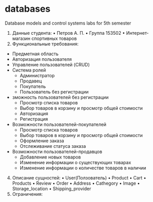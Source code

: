 # databases
Database models and control systems labs for 5th semester
1.	Данные студента:
  •	Петров А. П.
  •	Группа 153502
  •	Интернет-магазин спортивных товаров
2.	Функциональные требования:
  - Предметная область
  -	Авторизация пользователя
  -	Управление пользователей (CRUD)
  -	Система ролей
    + Администратор
    +	Продавец
    +	Покупатель
    +	Пользователь без регистрации
  -	зможность пользователей без регистрации
     + Просмотр списка товаров
     + Выбор товаров в корзину и просмотр общей стоимости
     + Авторизация
     + Регистрация
  -	Возможности пользователей-покупателей
     + Просмотр списка товаров
     + Выбор товаров в корзину и просмотр общей стоимости
     + Оформление заказа
     + Отслеживание статуса заказа
  -	Возможности пользователей-продавцов
     + Добавление новых товаров
     + Изменение информации о существующих товарах
     + Изменение информации о количестве товаров в наличии
4.	Описание сущностей:
  •	User(Ползователь)
  •	Product
  •	Cart
  •	Products
  •	Review
  •	Order
  •	Address
  •	Cathegory
  •	Image
  •	Storage_location
  •	Shipping_provider
5.	Ограничения:
